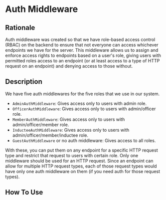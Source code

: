 # Auth Middleware

## Rationale

Auth middleware was created so that we have role-based access control (RBAC) on the backend to ensure that not everyone can access whichever endpoints we have for the server. This middleware allows us to assign and enforce access rights to endpoints based on a user's role, giving users with permitted roles access to an endpoint (or at least access to a type of HTTP request on an endpoint) and denying access to those without.

## Description

We have five auth middlewares for the five roles that we use in our system.

- `AdminAuthMiddleware`: Gives access only to users with admin role.
- `OfficerAuthMiddleware`: Gives access only to users with admin/officer role.
- `MemberAuthMiddleware`: Gives access only to users with admin/officer/member role.
- `InducteeAuthMiddleware`: Gives access only to users with admin/officer/member/inductee role.
- `GuestAuthMiddleware` or no auth middleware: Gives access to all roles.

With these, you can put them on any endpoint for a specific HTTP request type and restrict that request to users with certain role. Only one middleware should be used for an HTTP request. Since an endpoint can allow for multiple HTTP request types, each of those request types would have only one auth middleware on them (if you need auth for those request types).

## How To Use
